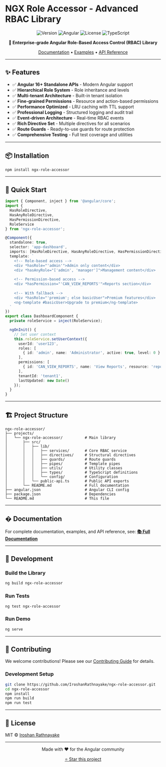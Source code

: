 # NGX Role Accessor - Advanced RBAC Library

<div align="center">

![Version](https://img.shields.io/badge/version-1.0.0-blue.svg)
![Angular](https://img.shields.io/badge/angular-16%2B-red.svg)
![License](https://img.shields.io/badge/license-MIT-green.svg)
![TypeScript](https://img.shields.io/badge/typescript-5.0%2B-blue.svg)

**🔐 Enterprise-grade Angular Role-Based Access Control (RBAC) Library**

[Documentation](./projects/ngx-role-accessor/README.md) • [Examples](#examples) • [API Reference](#api-reference)

</div>

---

## ✨ Features

- ✅ **Angular 16+ Standalone APIs** - Modern Angular support
- ✅ **Hierarchical Role System** - Role inheritance and levels
- ✅ **Multi-tenant Architecture** - Built-in tenant isolation
- ✅ **Fine-grained Permissions** - Resource and action-based permissions
- ✅ **Performance Optimized** - LRU caching with TTL support
- ✅ **Professional Logging** - Structured logging and audit trail
- ✅ **Event-driven Architecture** - Real-time RBAC events
- ✅ **Rich Directive Set** - Multiple directives for all scenarios
- ✅ **Route Guards** - Ready-to-use guards for route protection
- ✅ **Comprehensive Testing** - Full test coverage and utilities

---

## 📦 Installation

```bash
npm install ngx-role-accessor
```

---

## 🚀 Quick Start

```typescript
import { Component, inject } from '@angular/core';
import { 
  HasRoleDirective, 
  HasAnyRoleDirective, 
  HasPermissionDirective,
  RoleService 
} from 'ngx-role-accessor';

@Component({
  standalone: true,
  selector: 'app-dashboard',
  imports: [HasRoleDirective, HasAnyRoleDirective, HasPermissionDirective],
  template: `
    <!-- Role-based access -->
    <div *hasRole="'admin'">Admin only content</div>
    <div *hasAnyRole="['admin', 'manager']">Management content</div>
    
    <!-- Permission-based access -->
    <div *hasPermission="'CAN_VIEW_REPORTS'">Reports section</div>
    
    <!-- With fallback -->
    <div *hasRole="'premium'; else basicUser">Premium features</div>
    <ng-template #basicUser>Upgrade to premium</ng-template>
  `
})
export class DashboardComponent {
  private roleService = inject(RoleService);

  ngOnInit() {
    // Set user context
    this.roleService.setUserContext({
      userId: 'user123',
      roles: [
        { id: 'admin', name: 'Administrator', active: true, level: 0 }
      ],
      permissions: [
        { id: 'CAN_VIEW_REPORTS', name: 'View Reports', resource: 'reports', action: 'view', active: true }
      ],
      tenantId: 'tenant1',
      lastUpdated: new Date()
    });
  }
}
```

---

## 🏗️ Project Structure

```
ngx-role-accessor/
├── projects/
│   └── ngx-role-accessor/          # Main library
│       ├── src/
│       │   ├── lib/
│       │   │   ├── services/       # Core RBAC service
│       │   │   ├── directives/     # Structural directives
│       │   │   ├── guards/         # Route guards
│       │   │   ├── pipes/          # Template pipes
│       │   │   ├── utils/          # Utility classes
│       │   │   ├── types/          # TypeScript definitions
│       │   │   └── config/         # Configuration
│       │   └── public-api.ts       # Public API exports
│       └── README.md               # Full documentation
├── angular.json                    # Angular CLI config
├── package.json                    # Dependencies
└── README.md                       # This file
```

---

## � Documentation

For complete documentation, examples, and API reference, see:
**[📚 Full Documentation](./projects/ngx-role-accessor/README.md)**

---

## 🔧 Development

### Build the Library

```bash
ng build ngx-role-accessor
```

### Run Tests

```bash
ng test ngx-role-accessor
```

### Run Demo

```bash
ng serve
```

---

## 🤝 Contributing

We welcome contributions! Please see our [Contributing Guide](CONTRIBUTING.md) for details.

### Development Setup

```bash
git clone https://github.com/IroshanRathnayake/ngx-role-accessor.git
cd ngx-role-accessor
npm install
npm run build
npm run test
```

---

## 📄 License

MIT © [Iroshan Rathnayake](https://github.com/IroshanRathnayake)

---

<div align="center">
  <p>Made with ❤️ for the Angular community</p>
  <p>
    <a href="https://github.com/IroshanRathnayake/ngx-role-accessor">⭐ Star this project</a>
  </p>
</div>